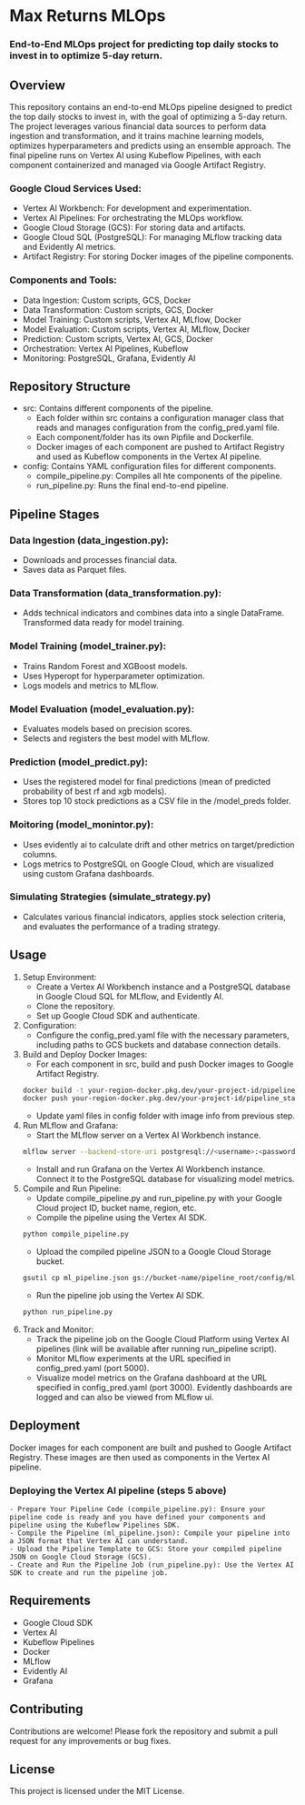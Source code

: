 # Max Returns MLOps
### End-to-End MLOps project for predicting top daily stocks to invest in to optimize 5-day return.

## Overview
This repository contains an end-to-end MLOps pipeline designed to predict the top daily stocks to invest in, with the goal of optimizing a 5-day return. The project leverages various financial data sources to perform data ingestion and transformation, and it trains machine learning models, optimizes hyperparameters and predicts using an ensemble approach. The final pipeline runs on Vertex AI using Kubeflow Pipelines, with each component containerized and managed via Google Artifact Registry.

### Google Cloud Services Used:
- Vertex AI Workbench: For development and experimentation.
- Vertex AI Pipelines: For orchestrating the MLOps workflow.
- Google Cloud Storage (GCS): For storing data and artifacts.
- Google Cloud SQL (PostgreSQL): For managing MLflow tracking data and Evidently AI metrics.
- Artifact Registry: For storing Docker images of the pipeline components.

### Components and Tools:
- Data Ingestion: Custom scripts, GCS, Docker
- Data Transformation: Custom scripts, GCS, Docker
- Model Training: Custom scripts, Vertex AI, MLflow, Docker
- Model Evaluation: Custom scripts, Vertex AI, MLflow, Docker
- Prediction: Custom scripts, Vertex AI, GCS, Docker
- Orchestration: Vertex AI Pipelines, Kubeflow
- Monitoring: PostgreSQL, Grafana, Evidently AI
    
## Repository Structure
 - src: Contains different components of the pipeline.
    - Each folder within src contains a configuration manager class that reads and manages configuration from the config_pred.yaml file.
    - Each component/folder has its own Pipfile and Dockerfile.
    - Docker images of each component are pushed to Artifact Registry and used as Kubeflow components in the Vertex AI pipeline.
 - config: Contains YAML configuration files for different components.
    - compile_pipeline.py: Compiles all hte components of the pipeline. 
    - run_pipeline.py: Runs the final end-to-end pipeline.

## Pipeline Stages
### Data Ingestion (data_ingestion.py):
 - Downloads and processes financial data.
 - Saves data as Parquet files.
### Data Transformation (data_transformation.py):
 - Adds technical indicators and combines data into a single DataFrame. Transformed data ready for model training.
### Model Training (model_trainer.py):
 - Trains Random Forest and XGBoost models.
 - Uses Hyperopt for hyperparameter optimization.
 - Logs models and metrics to MLflow.
### Model Evaluation (model_evaluation.py):
 - Evaluates models based on precision scores.
 - Selects and registers the best model with MLflow.
### Prediction (model_predict.py):
 - Uses the registered model for final predictions (mean of predicted probability of best rf and xgb models).
 - Stores top 10 stock predictions as a CSV file in the /model_preds folder.
### Moitoring (model_monintor.py):
 - Uses evidently ai to calculate drift and other metrics on target/prediction columns.
 - Logs metrics to PostgreSQL on Google Cloud, which are visualized using custom Grafana dashboards.
### Simulating Strategies (simulate_strategy.py)
 - Calculates various financial indicators, applies stock selection criteria, and evaluates the performance of a trading strategy.

## Usage
1. Setup Environment:
   - Create a Vertex AI Workbench instance and a PostgreSQL database in Google Cloud SQL for MLflow, and Evidently AI.
   - Clone the repository.
   - Set up Google Cloud SDK and authenticate.
2. Configuration:
   - Configure the config_pred.yaml file with the necessary parameters, including paths to GCS buckets and database connection details.
3. Build and Deploy Docker Images:
   - For each component in src, build and push Docker images to Google Artifact Registry.
   ```bash
   docker build -t your-region-docker.pkg.dev/your-project-id/pipeline_stage:latest .
   docker push your-region-docker.pkg.dev/your-project-id/pipeline_stage:latest
   ```
   - Update yaml files in config folder with image info from previous step.
4. Run MLflow and Grafana:
   - Start the MLflow server on a Vertex AI Workbench instance.
   ```bash
   mlflow server --backend-store-uri postgresql://<username>:<password>@<privateIP>:<port>/<dbname> --default-artifact-root <gcs-bucket-location> --host 0.0.0.0 --port 5000
   ```
   - Install and run Grafana on the Vertex AI Workbench instance. Connect it to the PostgreSQL database for visualizing model metrics.
5. Compile and Run Pipeline:
   - Update compile_pipeline.py and run_pipeline.py with your Google Cloud project ID, bucket name, region, etc.
   - Compile the pipeline using the Vertex AI SDK.
   ```bash
   python compile_pipeline.py
   ```
   - Upload the compiled pipeline JSON to a Google Cloud Storage bucket.
   ```bash
   gsutil cp ml_pipeline.json gs://bucket-name/pipeline_root/config/ml_pipeline.json
   ```
   - Run the pipeline job using the Vertex AI SDK.
   ```bash
   python run_pipeline.py
   ```
6. Track and Monitor:
   - Track the pipeline job on the Google Cloud Platform using Vertex AI pipelines (link will be available after running run_pipeline script).
   - Monitor MLflow experiments at the URL specified in config_pred.yaml (port 5000).
   - Visualize model metrics on the Grafana dashboard at the URL specified in config_pred.yaml (port 3000). Evidently dashboards are logged and can also be viewed from MLflow ui. 


## Deployment
Docker images for each component are built and pushed to Google Artifact Registry. These images are then used as components in the Vertex AI pipeline.
### Deploying the Vertex AI pipeline (steps 5 above)
    - Prepare Your Pipeline Code (compile_pipeline.py): Ensure your pipeline code is ready and you have defined your components and pipeline using the Kubeflow Pipelines SDK.
    - Compile the Pipeline (ml_pipeline.json): Compile your pipeline into a JSON format that Vertex AI can understand.
    - Upload the Pipeline Template to GCS: Store your compiled pipeline JSON on Google Cloud Storage (GCS).
    - Create and Run the Pipeline Job (run_pipeline.py): Use the Vertex AI SDK to create and run the pipeline job.

## Requirements
- Google Cloud SDK
- Vertex AI
- Kubeflow Pipelines
- Docker
- MLflow
- Evidently AI
- Grafana

## Contributing
Contributions are welcome! Please fork the repository and submit a pull request for any improvements or bug fixes.

## License
This project is licensed under the MIT License.